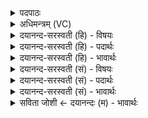<details><summary>पदपाठः</summary>

ग॒णाना॑म्। त्वा॒। ग॒णप॑ति॒मिति॑ ग॒णऽप॑तिम्। ह॒वा॒म॒हे॒। प्रि॒याणा॑म्। त्वा॒। प्रि॒यप॑ति॒मिति॑ प्रि॒यऽप॑तिम्। ह॒वा॒म॒हे॒। नि॒धी॒नामिति॑ निऽधी॒नाम्। त्वा॒। नि॒धि॒पति॒मिति॑ निधि॒ऽपति॑म्। ह॒वा॒म॒हे॒। व॒सो॒ऽइति॑ वसो। मम॑। आ। अ॒हम्। अ॒जा॒नि॒। ग॒र्भ॒धमिति॑ गर्भ॒ऽधम्। आ। त्वम्। अ॒जा॒सि॒। ग॒र्भ॒धमिति॑ गर्भ॒ऽधम्। १९।
</details>

<details><summary>अधिमन्त्रम् (VC)</summary>

- गणपतिर्देवता
- प्रजापतिर्ऋषिः
- शक्वरी
- धैवतः
</details>

<details><summary>दयानन्द-सरस्वती (हि) - विषयः</summary>

फिर मनुष्य को कैसे परमात्मा की उपासना करनी चाहिये, इस विषय को अगले मन्त्र में कहा है ॥
</details>

<details><summary>दयानन्द-सरस्वती (हि) - पदार्थः</summary>

पदार्थान्वयभाषाः -  हे जगदीश्वर ! हम लोग (गणानाम्) गणों के बीच (गणपतिम्) गणों के पालनेहारे (त्वा) आपको (हवामहे) स्वीकार करते (प्रियाणाम्) अतिप्रिय सुन्दरों के बीच (प्रियपतिम्) अतिप्रिय सुन्दरों के पालनेहारे (त्वा) आपकी (हवामहे) प्रशंसा करते (निधीनाम्) विद्या आदि पदार्थों की पुष्टि करनेहारों के बीच (निधिपतिम्) विद्या आदि पदार्थों की रक्षा करनेहारे (त्वा) आपको (हवामहे) स्वीकार करते हैं। हे (वसो) परमात्मन् ! जिस आप में सब प्राणी वसते हैं, सो आप (मम) मेरे न्यायाधीश हूजिये, जिस (गर्भधम्) गर्भ के समान संसार को धारण करने हारी प्रकृति को धारण करने हारे (त्वम्) आप (आ, अजासि) जन्मादि दोषरहित भलीभाँति प्राप्त होते हैं, उस (गर्भधम्) प्रकृति के धर्त्ता आपको (अहम्) मैं (आ, अजानि) अच्छे प्रकार जानूँ ॥१९ ॥
</details>

<details><summary>दयानन्द-सरस्वती (हि) - भावार्थः</summary>

भावार्थभाषाः -  हे मनुष्यो ! जो सब जगत् की रक्षा, चाहे हुए सुखों का विधान, ऐश्वर्य्यों का भलीभाँति दान, प्रकृति का पालन और सब बीजों का विधान करता है, उसी जगदीश्वर की उपासना सब करो ॥१९ ॥
</details>

<details><summary>दयानन्द-सरस्वती (सं) - विषयः</summary>

पुनर्मनुष्यैः कीदृशः परमात्मोपासनीय इत्याह ॥
</details>

<details><summary>दयानन्द-सरस्वती (सं) - पदार्थः</summary>

पदार्थान्वयभाषाः -  हे जगदीश्वर ! वयं गणानां गणपतिं त्वा हवामहे, प्रियाणां प्रियपतिं त्वा हवामहे, निधीनां निधिपतिं त्वा हवामहे। हे वसो ! मम न्यायाधीशो भूयाः। यं गर्भधं त्वमाजासि तं गर्भधमहमाजानि ॥१९ ॥
</details>

<details><summary>दयानन्द-सरस्वती (सं) - भावार्थः</summary>

भावार्थभाषाः -  हे मनुष्याः ! यः सर्वस्य जगतो रक्षक इष्टानां विधातैश्वर्य्याणां प्रदाता प्रकृतेः पतिः सर्वेषां बीजानि विदधाति, तमेव जगदीश्वरं सर्व उपासीरन् ॥१९ ॥
</details>

<details><summary>सविता जोशी ← दयानन्दः (म) - भावार्थः</summary>

भावार्थभाषाः -  हे माणसांनो ! जो सर्व जगाचे रक्ष्ण करतो, इच्छित सुख देतो, चांगल्या प्रकारचे ऐश्वर्य देतो, प्रकृतीचे पालन करतो व सर्व बीजांची निर्मिती करतो त्याच जगदीश्वराची सर्वांनी उपासना करावी.
</details>